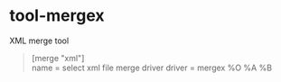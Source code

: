 # tool-mergex
XML merge tool

> [merge "xml"]\
> name = select xml file merge driver driver = mergex %O %A %B
